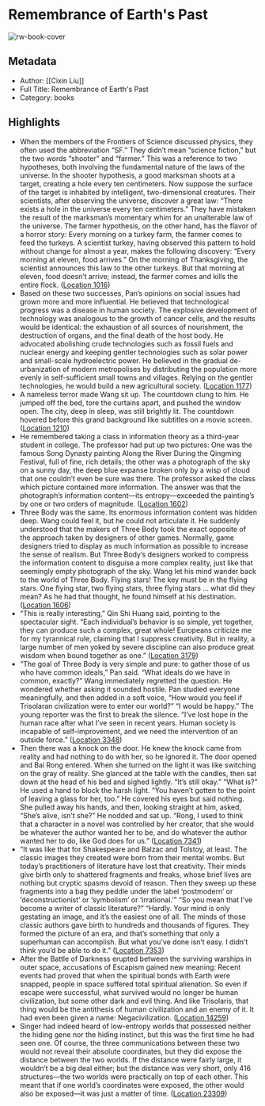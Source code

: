 # Remembrance of Earth's Past

![rw-book-cover](https://images-na.ssl-images-amazon.com/images/I/513eIRU-auL._SL200_.jpg)

## Metadata
- Author: [[Cixin Liu]]
- Full Title: Remembrance of Earth's Past
- Category: books

## Highlights
- When the members of the Frontiers of Science discussed physics, they often used the abbreviation “SF.” They didn’t mean “science fiction,” but the two words “shooter” and “farmer.” This was a reference to two hypotheses, both involving the fundamental nature of the laws of the universe. In the shooter hypothesis, a good marksman shoots at a target, creating a hole every ten centimeters. Now suppose the surface of the target is inhabited by intelligent, two-dimensional creatures. Their scientists, after observing the universe, discover a great law: “There exists a hole in the universe every ten centimeters.” They have mistaken the result of the marksman’s momentary whim for an unalterable law of the universe. The farmer hypothesis, on the other hand, has the flavor of a horror story: Every morning on a turkey farm, the farmer comes to feed the turkeys. A scientist turkey, having observed this pattern to hold without change for almost a year, makes the following discovery: “Every morning at eleven, food arrives.” On the morning of Thanksgiving, the scientist announces this law to the other turkeys. But that morning at eleven, food doesn’t arrive; instead, the farmer comes and kills the entire flock. ([Location 1016](https://readwise.io/to_kindle?action=open&asin=B01N198VU5&location=1016))
- Based on these two successes, Pan’s opinions on social issues had grown more and more influential. He believed that technological progress was a disease in human society. The explosive development of technology was analogous to the growth of cancer cells, and the results would be identical: the exhaustion of all sources of nourishment, the destruction of organs, and the final death of the host body. He advocated abolishing crude technologies such as fossil fuels and nuclear energy and keeping gentler technologies such as solar power and small-scale hydroelectric power. He believed in the gradual de-urbanization of modern metropolises by distributing the population more evenly in self-sufficient small towns and villages. Relying on the gentler technologies, he would build a new agricultural society. ([Location 1177](https://readwise.io/to_kindle?action=open&asin=B01N198VU5&location=1177))
- A nameless terror made Wang sit up. The countdown clung to him. He jumped off the bed, tore the curtains apart, and pushed the window open. The city, deep in sleep, was still brightly lit. The countdown hovered before this grand background like subtitles on a movie screen. ([Location 1210](https://readwise.io/to_kindle?action=open&asin=B01N198VU5&location=1210))
- He remembered taking a class in information theory as a third-year student in college. The professor had put up two pictures: One was the famous Song Dynasty painting Along the River During the Qingming Festival, full of fine, rich details; the other was a photograph of the sky on a sunny day, the deep blue expanse broken only by a wisp of cloud that one couldn’t even be sure was there. The professor asked the class which picture contained more information. The answer was that the photograph’s information content—its entropy—exceeded the painting’s by one or two orders of magnitude. ([Location 1602](https://readwise.io/to_kindle?action=open&asin=B01N198VU5&location=1602))
- Three Body was the same. Its enormous information content was hidden deep. Wang could feel it, but he could not articulate it. He suddenly understood that the makers of Three Body took the exact opposite of the approach taken by designers of other games. Normally, game designers tried to display as much information as possible to increase the sense of realism. But Three Body’s designers worked to compress the information content to disguise a more complex reality, just like that seemingly empty photograph of the sky. Wang let his mind wander back to the world of Three Body. Flying stars! The key must be in the flying stars. One flying star, two flying stars, three flying stars … what did they mean? As he had that thought, he found himself at his destination. ([Location 1606](https://readwise.io/to_kindle?action=open&asin=B01N198VU5&location=1606))
- “This is really interesting,” Qin Shi Huang said, pointing to the spectacular sight. “Each individual’s behavior is so simple, yet together, they can produce such a complex, great whole! Europeans criticize me for my tyrannical rule, claiming that I suppress creativity. But in reality, a large number of men yoked by severe discipline can also produce great wisdom when bound together as one.” ([Location 3179](https://readwise.io/to_kindle?action=open&asin=B01N198VU5&location=3179))
- “The goal of Three Body is very simple and pure: to gather those of us who have common ideals,” Pan said. “What ideals do we have in common, exactly?” Wang immediately regretted the question. He wondered whether asking it sounded hostile. Pan studied everyone meaningfully, and then added in a soft voice, “How would you feel if Trisolaran civilization were to enter our world?” “I would be happy.” The young reporter was the first to break the silence. “I’ve lost hope in the human race after what I’ve seen in recent years. Human society is incapable of self-improvement, and we need the intervention of an outside force.” ([Location 3348](https://readwise.io/to_kindle?action=open&asin=B01N198VU5&location=3348))
- Then there was a knock on the door. He knew the knock came from reality and had nothing to do with her, so he ignored it. The door opened and Bai Rong entered. When she turned on the light it was like switching on the gray of reality. She glanced at the table with the candles, then sat down at the head of his bed and sighed lightly. “It’s still okay.” “What is?” He used a hand to block the harsh light. “You haven’t gotten to the point of leaving a glass for her, too.” He covered his eyes but said nothing. She pulled away his hands, and then, looking straight at him, asked, “She’s alive, isn’t she?” He nodded and sat up. “Rong, I used to think that a character in a novel was controlled by her creator, that she would be whatever the author wanted her to be, and do whatever the author wanted her to do, like God does for us.” ([Location 7341](https://readwise.io/to_kindle?action=open&asin=B01N198VU5&location=7341))
- “It was like that for Shakespeare and Balzac and Tolstoy, at least. The classic images they created were born from their mental wombs. But today’s practitioners of literature have lost that creativity. Their minds give birth only to shattered fragments and freaks, whose brief lives are nothing but cryptic spasms devoid of reason. Then they sweep up these fragments into a bag they peddle under the label ‘postmodern’ or ‘deconstructionist’ or ‘symbolism’ or ‘irrational.’” “So you mean that I’ve become a writer of classic literature?” “Hardly. Your mind is only gestating an image, and it’s the easiest one of all. The minds of those classic authors gave birth to hundreds and thousands of figures. They formed the picture of an era, and that’s something that only a superhuman can accomplish. But what you’ve done isn’t easy. I didn’t think you’d be able to do it.” ([Location 7353](https://readwise.io/to_kindle?action=open&asin=B01N198VU5&location=7353))
- After the Battle of Darkness erupted between the surviving warships in outer space, accusations of Escapism gained new meaning: Recent events had proved that when the spiritual bonds with Earth were snapped, people in space suffered total spiritual alienation. So even if escape were successful, what survived would no longer be human civilization, but some other dark and evil thing. And like Trisolaris, that thing would be the antithesis of human civilization and an enemy of it. It had even been given a name: Negacivilization. ([Location 14259](https://readwise.io/to_kindle?action=open&asin=B01N198VU5&location=14259))
- Singer had indeed heard of low-entropy worlds that possessed neither the hiding gene nor the hiding instinct, but this was the first time he had seen one. Of course, the three communications between these two would not reveal their absolute coordinates, but they did expose the distance between the two worlds. If the distance were fairly large, it wouldn’t be a big deal either; but the distance was very short, only 416 structures—the two worlds were practically on top of each other. This meant that if one world’s coordinates were exposed, the other would also be exposed—it was just a matter of time. ([Location 23309](https://readwise.io/to_kindle?action=open&asin=B01N198VU5&location=23309))
